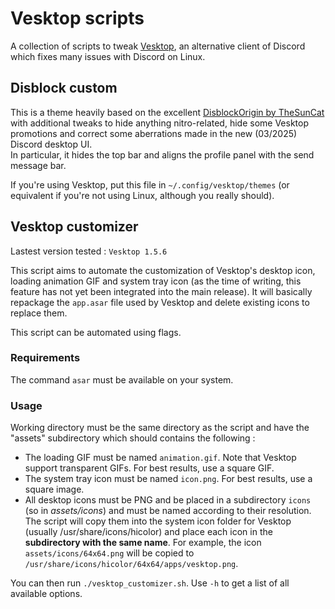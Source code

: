 # Vesktop scripts

A collection of scripts to tweak [Vesktop](https://github.com/Vencord/Vesktop), an alternative client of Discord which fixes many issues with Discord on Linux.

## Disblock custom
This is a theme heavily based on the excellent [DisblockOrigin by TheSunCat](https://codeberg.org/AllPurposeMat/Disblock-Origin) with additional tweaks to hide anything nitro-related, hide some Vesktop promotions and correct some aberrations made in the new (03/2025) Discord desktop UI.  
In particular, it hides the top bar and aligns the profile panel with the send message bar.  
  
If you're using Vesktop, put this file in `~/.config/vesktop/themes` (or equivalent if you're not using Linux, although you really should).

## Vesktop customizer
Lastest version tested : `Vesktop 1.5.6`

This script aims to automate the customization of Vesktop's desktop icon, loading animation GIF and system tray icon (as the time of writing, this feature has not yet been integrated into the main release). It will basically repackage the `app.asar` file used by Vesktop and delete existing icons to replace them.

This script can be automated using flags.

### Requirements

The command `asar` must be available on your system.

### Usage

Working directory must be the same directory as the script and have the "assets" subdirectory which should contains the following :

- The loading GIF must be named `animation.gif`. Note that Vesktop support transparent GIFs. For best results, use a square GIF.
- The system tray icon must be named `icon.png`. For best results, use a square image.
- All desktop icons must be PNG and be placed in a subdirectory `icons` (so in *assets/icons*) and must be named according to their resolution. The script will copy them into the system icon folder for Vesktop (usually /usr/share/icons/hicolor) and place each icon in the **subdirectory with the same name**. For example, the icon `assets/icons/64x64.png` will be copied to `/usr/share/icons/hicolor/64x64/apps/vesktop.png`. 

You can then run `./vesktop_customizer.sh`. Use `-h` to get a list of all available options.
